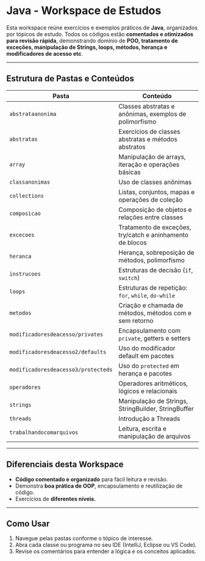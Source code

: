 # Java - Workspace de Estudos

Esta workspace reúne exercícios e exemplos práticos de **Java**, organizados por tópicos de estudo. Todos os códigos estão **comentados e otimizados para revisão rápida**, demonstrando domínio de **POO, tratamento de exceções, manipulação de Strings, loops, métodos, herança e modificadores de acesso etc**.

---

## Estrutura de Pastas e Conteúdos

| Pasta | Conteúdo |
|-------|---------|
| `abstrataanonima` | Classes abstratas e anônimas, exemplos de polimorfismo |
| `abstratas` | Exercícios de classes abstratas e métodos abstratos |
| `array` | Manipulação de arrays, iteração e operações básicas |
| `classanonimas` | Uso de classes anônimas |
| `collections` | Listas, conjuntos, mapas e operações de coleção |
| `composicao` | Composição de objetos e relações entre classes |
| `excecoes` | Tratamento de exceções, try/catch e aninhamento de blocos |
| `heranca` | Herança, sobreposição de métodos, polimorfismo |
| `instrucoes` | Estruturas de decisão (`if`, `switch`) |
| `loops` | Estruturas de repetição: `for`, `while`, `do-while` |
| `metodos` | Criação e chamada de métodos, métodos com e sem retorno |
| `modificadoresdeacesso/privates` | Encapsulamento com `private`, getters e setters |
| `modificadoresdeacesso2/defaults` | Uso do modificador default em pacotes |
| `modificadoresdeacesso3/protecteds` | Uso do `protected` em herança e pacotes |
| `operadores` | Operadores aritméticos, lógicos e relacionais |
| `strings` | Manipulação de Strings, StringBuilder, StringBuffer |
| `threads` | Introdução a Threads |
| `trabalhandocomarquivos` | Leitura, escrita e manipulação de arquivos |

---

## Diferenciais desta Workspace

- **Código comentado e organizado** para fácil leitura e revisão.
- Demonstra **boa prática de OOP**, encapsulamento e reutilização de código.
- Exercícios de **diferentes níveis.**

---

## Como Usar

1. Navegue pelas pastas conforme o tópico de interesse.
2. Abra cada classe ou programa no seu IDE (IntelliJ, Eclipse ou VS Code).
3. Revise os comentários para entender a lógica e os conceitos aplicados.
